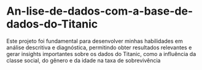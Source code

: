 # An-lise-de-dados-com-a-base-de-dados-do-Titanic
Este projeto foi fundamental para desenvolver minhas habilidades em análise descritiva e diagnóstica, permitindo obter resultados relevantes e gerar insights importantes sobre os dados do Titanic, como a influência da classe social, do gênero e da idade na taxa de sobrevivência
